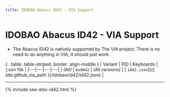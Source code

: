 ```yaml
---
title: IDOBAO Abacus ID42 - VIA Support
---
```


# IDOBAO Abacus ID42 - VIA Support

<div class="border shadow shadow-sm border-info bg-info bg-opacity-10 rounded-3 p-2 mb-4 text-opacity-75">
  <ul class="fa-ul mb-0 me-1">
    <li><span class="fa-li"><i class="fas fa-info-circle text-info"></i></span>
    The Abacus ID42 is natively supported by The VIA project.
    There is no need to do anything in VIA, it should just work.
    </li>
  </ul>
</div>


{: .table .table-striped .border .align-middle }
| Variant | PID | Keyboards | <tt>json</tt> file |
|---|---|---|---|
| *(All)* | `0x0042` | *(All versions)* | [<i class="fab fa-github-alt"></i> `id42.json`]({{ site.github_via_path }}/idobao/id42/id42.json) |


---

{% include see-also-id42.html %}
